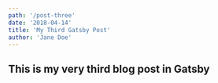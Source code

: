```yaml
---
path: '/post-three'
date: '2018-04-14'
title: 'My Third Gatsby Post'
author: 'Jane Doe'
---
```


## This is my very **third blog** post in Gatsby